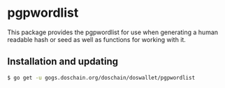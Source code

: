 pgpwordlist
===========

This package provides the pgpwordlist for use when generating a human
readable hash or seed as well as functions for working with it.

## Installation and updating
```bash
$ go get -u gogs.doschain.org/doschain/doswallet/pgpwordlist
```
